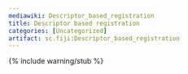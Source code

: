 ```yaml
---
mediawiki: Descriptor_based_registration
title: Descriptor based registration
categories: [Uncategorized]
artifact: sc.fiji:Descriptor_based_registration
---
```


{% include warning/stub %}




